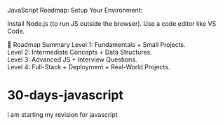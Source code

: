 JavaScript Roadmap:
Setup Your Environment:

Install Node.js (to run JS outside the browser).
Use a code editor like VS Code.


🌟 Roadmap Summary
Level 1: Fundamentals + Small Projects.
<br>
Level 2: Intermediate Concepts + Data Structures.
<br>
Level 3: Advanced JS + Interview Questions.
<br>
Level 4: Full-Stack + Deployment + Real-World Projects.
















# 30-days-javascript
i am starting my revision for javascript
